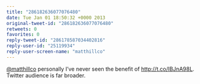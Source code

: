 ```yaml
---
title: "286182636077076480"
date: Tue Jan 01 18:50:32 +0000 2013
original-tweet-id: "286182636077076480"
retweets: 0
favorites: 0
reply-tweet-id: "286178587034402816"
reply-user-id: "25119934"
reply-user-screen-name: "matthillco"
---
```

<a href="https://twitter.com/matthillco">@matthillco</a> personally I’ve never seen the benefit of http://t.co/IBJnA98L. Twitter audience is far broader.
